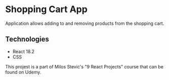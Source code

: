 # Shopping Cart App

Application allows adding to and removing products from the shopping cart.

## Technologies

- React 18.2
- CSS

This projest is a part of Milos Stevic's "9 React Projects" course that can be found on Udemy.
